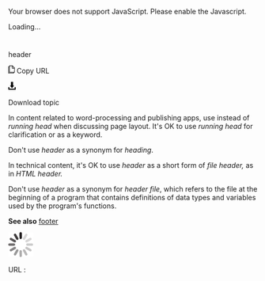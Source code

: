 Your browser does not support JavaScript. Please enable the Javascript.

Loading...

# 

header

![Copy URL](header_files/Copy.png)
Copy URL

![Download](header_files/Download.png)

Download topic

In content related to word-processing and publishing apps, use instead of *running head* when discussing page layout. It's OK to use *running head* for clarification or as a keyword.

Don't use *header* as a synonym for *heading*.

In technical content, it's OK to use *header* as a short form of *file header,* as in *HTML header.* 

Don't use *header* as a synonym for *header file*,
which refers to the file at the beginning of a program that
contains definitions of data types and variables used by the
program's functions.

**See also** [footer](https://worldready.cloudapp.net/Styleguide/Read?id=2700&topicid=33792)

![In progress](header_files/activity-large.gif)

URL :
